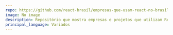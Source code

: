 ```yaml
---
repo: https://github.com/react-brasil/empresas-que-usam-react-no-brasil
image: No image
description: Repositório que mostra empresas e projetos que utilizam React no Brasil
principal_language: Variados
---
```

